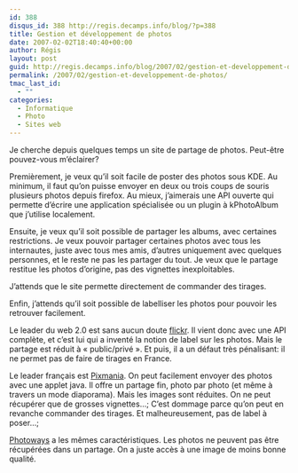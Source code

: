 ```yaml
---
id: 388
disqus_id: 388 http://regis.decamps.info/blog/?p=388
title: Gestion et développement de photos
date: 2007-02-02T18:40:40+00:00
author: Régis
layout: post
guid: http://regis.decamps.info/blog/2007/02/gestion-et-developpement-de-photos/
permalink: /2007/02/gestion-et-developpement-de-photos/
tmac_last_id:
  - ""
categories:
  - Informatique
  - Photo
  - Sites web
---
```

Je cherche depuis quelques temps un site de partage de photos. Peut-être pouvez-vous m’éclairer?

Premièrement, je veux qu’il soit facile de poster des photos sous KDE. Au minimum, il faut qu’on puisse envoyer en deux ou trois coups de souris plusieurs photos depuis firefox. Au mieux, j’aimerais une API ouverte qui permette d’écrire une application spécialisée ou un plugin à kPhotoAlbum que j’utilise localement.

Ensuite, je veux qu’il soit possible de partager les albums, avec certaines restrictions. Je veux pouvoir partager certaines photos avec tous les internautes, juste avec tous mes amis, d’autres uniquement avec quelques personnes, et le reste ne pas les partager du tout. Je veux que le partage restitue les photos d’origine, pas des vignettes inexploitables.

J’attends que le site permette directement de commander des tirages.

Enfin, j’attends qu’il soit possible de labelliser les photos pour pouvoir les retrouver facilement.

Le leader du web 2.0 est sans aucun doute [flickr](http://flickr.com). Il vient donc avec une API complète, et c’est lui qui a inventé la notion de label sur les photos. Mais le partage est réduit à « public/privé ». Et puis, il a un défaut très pénalisant: il ne permet pas de faire de tirages en France.

Le leader français est [Pixmania](http://www.mypix.com/). On peut facilement envoyer des photos avec une applet java. Il offre un partage fin, photo par photo (et même à travers un mode diaporama). Mais les images sont réduites. On ne peut récupérer que de grosses vignettes…; C’est dommage parce qu’on peut en revanche commander des tirages. Et malheureusement, pas de label à poser…;

[Photoways](http://www.photoways.com/) a les mêmes caractéristiques. Les photos ne peuvent pas être récupérées dans un partage. On a juste accès à une image de moins bonne qualité.
